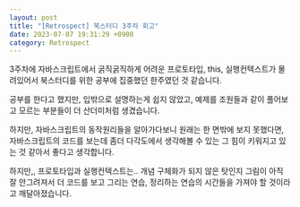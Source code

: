 ```yaml
---
layout: post
title: "[Retrospect] 북스터디 3주차 회고"
date: 2023-07-07 19:31:29 +0900
category: Retrospect
---
```

3주차에 자바스크립트에서 굵직굵직하게 어려운 프로토타입, this, 실행컨텍스트가 몰려있어서 북스터디를 위한 공부에 집중했던 한주였던 것 같습니다.

공부를 한다고 했지만, 입밖으로 설명하는게 쉽지 않았고, 예제를 조원들과 같이 풀어보고 모르는 부분들이 더 산더미처럼 생겼습니다.

하지만, 자바스크립트의 동작원리들을 알아가다보니 원래는 한 면밖에 보지 못했다면, 자바스크립트의 코드를 보는데 좀더 다각도에서 생각해볼 수 있는 그 힘이 키워지고 있는 것 같아서 좋다고 생각합니다.

하지만,, 프로토타입과 실행컨텍스트는.. 개념 구체화가 되지 않은 탓인지 그림이 아직 잘 안그려져서 더 코드를 보고 그리는 연습, 정리하는 연습의 시간들을 가져야 할 것이라고 깨달아졌습니다.